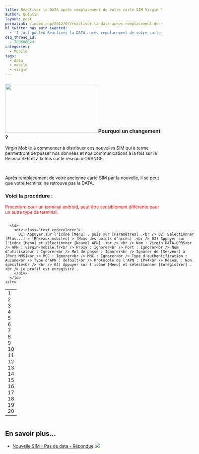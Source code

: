 ```yaml
---
title: Réactiver la DATA après remplacement de votre carte SIM Virgin Mobile
author: Quentin
layout: post
permalink: /index.php/2012/07/reactiver-la-data-apres-remplacement-de-votre-carte-sim-virgin-mobile/
hl_twitter_has_auto_tweeted:
  - 'I just posted Réactiver la DATA après remplacement de votre carte SIM Virgin Mobile, read it here: http://blog.quentinrousseau.fr/?p=522'
dsq_thread_id:
  - 760586028
categories:
  - Mobile
tags:
  - data
  - mobile
  - virgin
---
```

### [<img class="size-medium wp-image-529 alignleft" title="virgin-mobile-logo" src="http://blog.quentinrousseau.fr/wp-content/uploads/2012/07/virgin-mobile-logo-300x158.jpg" alt="" width="300" height="158" />][1]Pourquoi un changement ?

Virgin Mobile à commencer à distribuer ces nouvelles SIM qui à terme permettront de passer nos données et nos communications à la fois sur le Réseau SFR et à la fois sur le réseau d&rsquo;ORANGE.

&nbsp;

Après remplacement de votre ancienne carte SIM par la nouvelle, il se peut que votre terminal ne retrouve pas la DATA.

### Voici la procédure :

<span style="color: #ff0000;">Procédure pour un terminal android, peut être sensiblement différente pour un autre type de terminal.</span>

<div class="codecolorer-container text default" style="overflow:auto;white-space:nowrap;width:618px;">
  <table cellspacing="0" cellpadding="0">
    <tr>
      <td class="line-numbers">
        <div>
          1<br />2<br />3<br />4<br />5<br />6<br />7<br />8<br />9<br />10<br />11<br />12<br />13<br />14<br />15<br />16<br />17<br />18<br />19<br />20<br />
        </div>
      </td>
      
      <td>
        <div class="text codecolorer">
          01) Appuyer sur l'icône [Menu] , puis sur [Paramètres] .<br /> 02) Sélectionner [Plus...] > [Réseaux mobiles] > [Noms des points d'accès] .<br /> 03) Appuyer sur l'icône [Menu] et sélectionner [Nouvel APN] .<br /> <br /> Nom : Virgin DATA-GPRS<br /> APN : virgin-mobile.fr<br /> Proxy : Ignorer<br /> Port : Ignorer<br /> Nom d'utilisateur : Ignorer<br /> Mot de passe : Ignorer<br /> Ignorer de [Serveur] à [Port MMS]<br /> MCC : Ignorer<br /> MNC : Ignorer<br /> Type d'authentification : Aucune<br /> Type d'APN : default<br /> Protocole de l'APN : IPv4<br /> Réseau : Non specifié<br /> <br /> 04) Appuyer sur l'icône [Menu] et sélectionner [Enregistrer] .<br /> Le profil est enregistré .
        </div>
      </td>
    </tr>
  </table>
</div>



## En savoir plus&#8230;

*   <a href="http://assistance-mobile.virginmobile.fr/questions/248652-nouvelle-sim-pas-de-data" title="Nouvelle SIM - Pas de data - Répondue" rel="nofollow">Nouvelle SIM - Pas de data - Répondue</a> ![][2]

 [1]: http://blog.quentinrousseau.fr/wp-content/uploads/2012/07/virgin-mobile-logo.jpg
 [2]: http://blog.quentinrousseau.fr/wp-content/plugins/netblog/images/external-link-ltr-icon.png